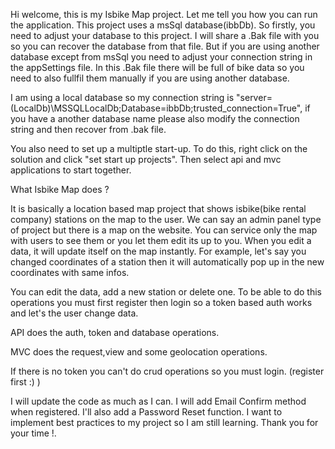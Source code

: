 Hi welcome, this is my Isbike Map project. Let me tell you how you can run the application. This project uses a msSql database(ibbDb). So firstly, you need to adjust your database to this project. I will share a .Bak file with you so you can recover the database from that file. But if you are using another database except from msSql you need to adjust your connection string in the appSettings file. In this .Bak file there will be full of bike data so you need to also fullfil them manually if you are using another database.

I am using a local database so my connection string is "server=(LocalDb)\MSSQLLocalDb;Database=ibbDb;trusted_connection=True", if you have a another database name please also modify the connection string and then recover from .bak file.

You also need to set up a multiptle start-up. To do this, right click on the solution and click "set start up projects". Then select api and mvc applications to start together.

What Isbike Map does ?

It is basically a location based map project that shows isbike(bike rental company) stations on the map to the user. We can say an admin panel type of project but there is a map on the website. You can service only the map with users to see them or you let them edit its up to you. When you edit a data, it will update itself on the map instantly. For example, let's say you changed coordinates of a station then it will automatically pop up in the new coordinates with same infos.

You can edit the data, add a new station or delete one. To be able to do this operations you must first register then login so a token based auth works and let's the user change data.

API does the auth, token and database operations.

MVC does the request,view and some geolocation operations.

If there is no token you can't do crud operations so you must login. (register first :) )

I will update the code as much as I can. I will add Email Confirm method when registered. I'll also add a Password Reset function. I want to implement best practices to my project so I am still learning. Thank you for your time !.
